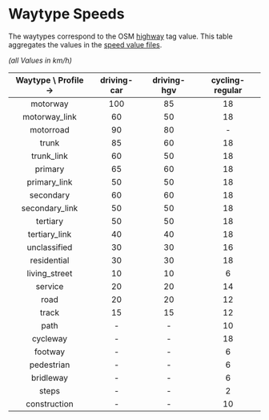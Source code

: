 # Waytype Speeds
The waytypes correspond to the OSM [highway](https://wiki.openstreetmap.org/wiki/Key:highway) tag value.
This table aggregates the values in the [speed value files][svf].

_(all Values in km/h)_

  | Waytype \ Profile -> | driving-car | driving-hgv | cycling-regular |
  |:--------------------:|:-----------:|:-----------:|:---------------:|
  |       motorway       |     100     |     85      |       18        |
  |    motorway_link     |     60      |     50      |       18        |
  |      motorroad       |     90      |     80      |        -        |
  |        trunk         |     85      |     60      |       18        |
  |      trunk_link      |     60      |     50      |       18        |
  |       primary        |     65      |     60      |       18        |
  |     primary_link     |     50      |     50      |       18        |
  |      secondary       |     60      |     60      |       18        |
  |    secondary_link    |     50      |     50      |       18        |
  |       tertiary       |     50      |     50      |       18        |
  |    tertiary_link     |     40      |     40      |       18        |
  |     unclassified     |     30      |     30      |       16        |
  |     residential      |     30      |     30      |       18        |
  |    living_street     |     10      |     10      |        6        |
  |       service        |     20      |     20      |       14        |
  |         road         |     20      |     20      |       12        |
  |        track         |     15      |     15      |       12        |
  |         path         |      -      |      -      |       10        |
  |       cycleway       |      -      |      -      |       18        |
  |       footway        |      -      |      -      |        6        |
  |      pedestrian      |      -      |      -      |        6        |
  |      bridleway       |      -      |      -      |        6        |
  |        steps         |      -      |      -      |        2        |
  |     construction     |      -      |      -      |       10        |

[svf]: https://github.com/GIScience/openrouteservice/tree/main/ors-engine/src/main/resources/resources/services/routing/speed_limits
